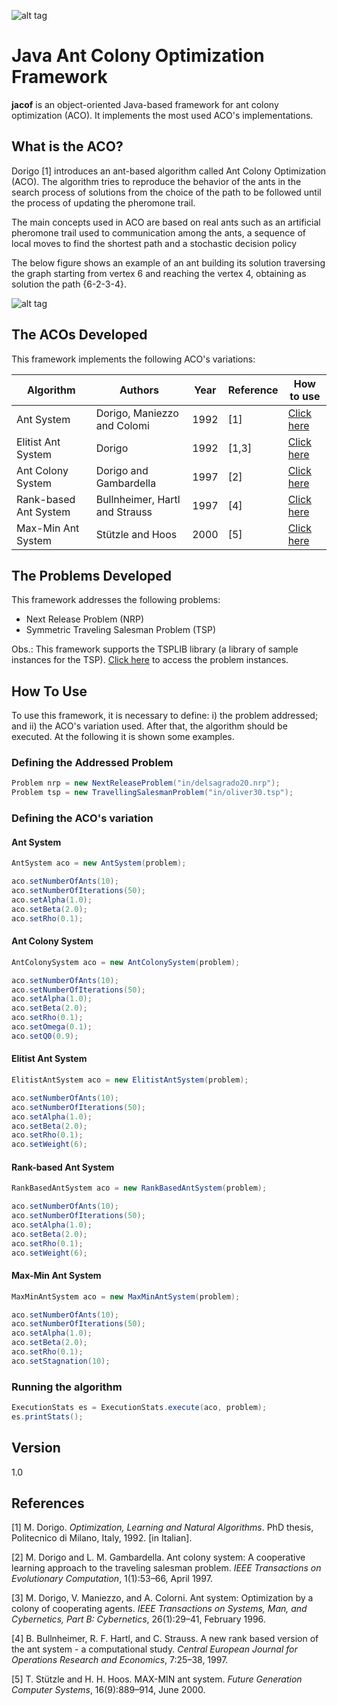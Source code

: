 ![alt tag](https://raw.githubusercontent.com/thiagodnf/jacof/master/src/main/resources/logo.png)


Java Ant Colony Optimization Framework
=========
**jacof** is an object-oriented Java-based framework for ant colony optimization (ACO). It implements the most used ACO's implementations.

What is the ACO?
-----

Dorigo [1] introduces an ant-based algorithm called Ant Colony Optimization (ACO). The algorithm tries to reproduce the behavior of the ants in the search process of solutions from the choice of the path to be followed until the process of updating the pheromone trail.

The main concepts used in ACO are based on real ants such as an artificial pheromone trail used to communication among the ants, a sequence of local moves to find the shortest path and a stochastic decision policy

The below figure shows an example of an ant building its solution traversing the graph starting from vertex 6 and reaching
the vertex 4, obtaining as solution the path {6-2-3-4}.

![alt tag](https://raw.githubusercontent.com/thiagodnf/jacof/master/src/main/resources/path.png)


The ACOs Developed
-------

This framework implements the following ACO's variations:

| Algorithm                  | Authors | Year | Reference | How to use | 
|---------------------------|----------------------|----------------------|----|----|
Ant System | Dorigo, Maniezzo and Colomi | 1992 |  [1] | [Click here](#ant-system) |
Elitist Ant System | Dorigo | 1992 |  [1,3] | [Click here](#elitist-ant-system) |
Ant Colony System | Dorigo and Gambardella | 1997 |  [2] | [Click here](#ant-colony-system) |
Rank-based Ant System | Bullnheimer, Hartl and Strauss | 1997 |  [4] | [Click here](#rank-based-ant-system ) |
Max-Min Ant System | Stützle and Hoos | 2000 |  [5] | [Click here](#max-min-ant-system) |

The Problems Developed
-------

This framework addresses the following problems:

* Next Release Problem (NRP)
* Symmetric Traveling Salesman Problem (TSP)

Obs.: This framework supports the TSPLIB library (a library of sample instances for the TSP). [Click here](http://elib.zib.de/pub/mp-testdata/tsp/tsplib/tsp/index.html) to access the problem instances.

How To Use
-------

To use this framework, it is necessary to define: i) the problem addressed; and ii) the ACO's variation used. After that, the algorithm should be executed. At the following it is shown some examples.

### Defining the Addressed Problem

```java
Problem nrp = new NextReleaseProblem("in/delsagrado20.nrp");
Problem tsp = new TravellingSalesmanProblem("in/oliver30.tsp");
```

### Defining the ACO's variation

#### Ant System

```java
AntSystem aco = new AntSystem(problem);

aco.setNumberOfAnts(10);
aco.setNumberOfIterations(50);
aco.setAlpha(1.0);
aco.setBeta(2.0);
aco.setRho(0.1);
```

#### Ant Colony System

```java
AntColonySystem aco = new AntColonySystem(problem);

aco.setNumberOfAnts(10);
aco.setNumberOfIterations(50);
aco.setAlpha(1.0);
aco.setBeta(2.0);
aco.setRho(0.1);
aco.setOmega(0.1);
aco.setQ0(0.9);
```

#### Elitist Ant System


```java
ElitistAntSystem aco = new ElitistAntSystem(problem);

aco.setNumberOfAnts(10);
aco.setNumberOfIterations(50);
aco.setAlpha(1.0);
aco.setBeta(2.0);
aco.setRho(0.1);
aco.setWeight(6);
```

#### Rank-based Ant System

```java
RankBasedAntSystem aco = new RankBasedAntSystem(problem);

aco.setNumberOfAnts(10);
aco.setNumberOfIterations(50);
aco.setAlpha(1.0);
aco.setBeta(2.0);
aco.setRho(0.1);
aco.setWeight(6);
```

#### Max-Min Ant System

```java
MaxMinAntSystem aco = new MaxMinAntSystem(problem);

aco.setNumberOfAnts(10);
aco.setNumberOfIterations(50);
aco.setAlpha(1.0);
aco.setBeta(2.0);
aco.setRho(0.1);
aco.setStagnation(10);
```

### Running the algorithm

```java
ExecutionStats es = ExecutionStats.execute(aco, problem);
es.printStats();
```
		
Version
----
1.0


References
-------
[1] M. Dorigo. *Optimization, Learning and Natural Algorithms*. PhD thesis, Politecnico di
Milano, Italy, 1992. [in Italian].

[2] M. Dorigo and L. M. Gambardella. Ant colony system: A cooperative learning approach
to the traveling salesman problem. *IEEE Transactions on Evolutionary Computation*,
1(1):53–66, April 1997.

[3] M. Dorigo, V. Maniezzo, and A. Colorni. Ant system: Optimization by a colony of
cooperating agents. *IEEE Transactions on Systems, Man, and Cybernetics, Part B:
Cybernetics*, 26(1):29–41, February 1996.

[4] B. Bullnheimer, R. F. Hartl, and C. Strauss. A new rank based version of the ant system - a
computational study. *Central European Journal for Operations Research and Economics*,
7:25–38, 1997.

[5] T. Stützle and H. H. Hoos. MAX-MIN ant system. *Future Generation Computer Systems*,
16(9):889–914, June 2000.
